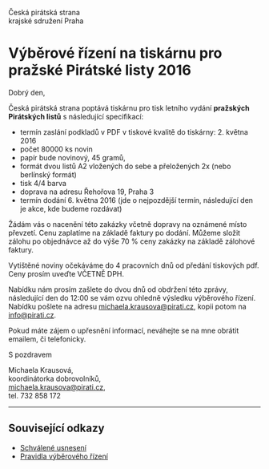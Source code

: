 Česká pirátská strana  
krajské sdružení Praha

Výběrové řízení na tiskárnu pro pražské Pirátské listy 2016
========================================

Dobrý den, 

Česká pirátská strana poptává tiskárnu pro tisk letního vydání **pražských Pirátských listů** s následující specifikací:

* termín zaslání podkladů v PDF v tiskové kvalitě do tiskárny: 2. května 2016
* počet 80000 ks novin
* papír bude novinový, 45 gramů, 
* formát dvou listů A2 vložených do sebe a přeložených 2x (nebo berlínský formát)
* tisk 4/4 barva
* doprava na adresu Řehořova 19, Praha 3
* termín dodání 6. května 2016 (jde o nejpozdější termín, následující den je akce, kde budeme rozdávat)

Žádám vás o nacenění této zakázky včetně dopravy na oznámené místo převzetí. Cenu zaplatíme na základě faktury po dodání. Můžeme složit zálohu po objednávce až do výše 70 % ceny zakázky na základě zálohové faktury.

Vytištěné noviny očekáváme do 4 pracovních dnů od předání tiskových pdf.
Ceny prosím uveďte VČETNĚ DPH.

Nabídku nám prosím zašlete do dvou dnů od obdržení této zprávy, následující den do 12:00 se vám ozvu ohledně výsledku výběrového řízení. Nabídku pošlete na adresu michaela.krausova@pirati.cz, kopii potom na info@pirati.cz.

Pokud máte zájem o upřesnění informací, neváhejte se na mne obrátit emailem, či telefonicky. 

S pozdravem

Michaela Krausová,  
koordinátorka dobrovolníků,  
<michaela.krausova@pirati.cz>,  
tel. 732 858 172

----

## Související odkazy

* [Schválené usnesení](./../README.md) 
* [Pravidla výběrového řízení](pravidla.md)
